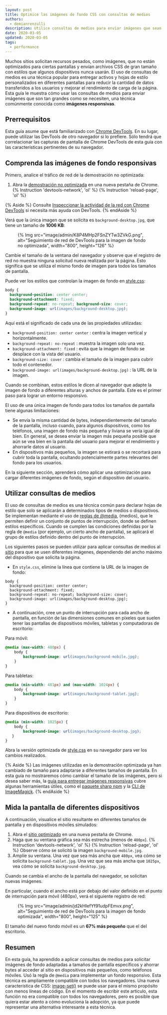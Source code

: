 ```yaml
---
layout: post
title: Optimice las imágenes de fondo CSS con consultas de medios
authors:
  - demianrenzulli
description: Utilice consultas de medios para enviar imágenes que sean únicamente tan grandes como se necesite, una técnica comúnmente conocida como imágenes responsivas.
date: 2020-03-05
updated: 2020-03-05
tags:
  - performance
---
```


Muchos sitios solicitan recursos pesados, como imágenes, que no están optimizados para ciertas pantallas y envían archivos CSS de gran tamaño con estilos que algunos dispositivos nunca usarán. El uso de consultas de medios es una técnica popular para entregar activos y hojas de estilo personalizados en diferentes pantallas para reducir la cantidad de datos transferidos a los usuarios y mejorar el rendimiento de carga de la página. Esta guía le muestra cómo usar las consultas de medios para enviar imágenes que son tan grandes como se necesiten, una técnica comúnmente conocida como **imágenes responsivas**.

## Prerrequisitos

Esta guía asume que está familiarizado con [Chrome DevTools](https://developers.google.com/web/tools/chrome-devtools). En su lugar, puede utilizar las DevTools de otro navegador si lo prefiere. Sólo tendrá que correlacionar las capturas de pantalla de Chrome DevTools de esta guía con las características pertinentes de su navegador.

## Comprenda las imágenes de fondo responsivas

Primero, analice el tráfico de red de la demostración no optimizada:

1. Abra la [demostración no optimizada](https://use-media-queries-unoptimized.glitch.me/) en una nueva pestaña de Chrome.
{% Instruction 'devtools-network', 'ol' %}
{% Instruction 'reload-page', 'ol' %}

{% Aside %} Consulte [Inspeccionar la actividad de la red con Chrome DevTools](https://developers.google.com/web/tools/chrome-devtools/network/) si necesita más ayuda con DevTools. {% endAside %}

Verá que la única imagen que se solicita es `background-desktop.jpg`, que tiene un tamaño de **1006 KB**:

<figure>{% Img src="image/admin/K8P4MHp2FSnZYTw3ZVkG.png", alt="Seguimiento de red de DevTools para la imagen de fondo no optimizada", width="800", height="126" %}</figure>

Cambie el tamaño de la ventana del navegador y observe que el registro de red no muestra ninguna solicitud nueva realizada por la página. Esto significa que se utiliza el mismo fondo de imagen para todos los tamaños de pantalla.

Puede ver los estilos que controlan la imagen de fondo en [style.css](https://use-media-queries-unoptimized.glitch.me/style.css):

```css
body {
  background-position: center center;
  background-attachment: fixed;
  background-repeat: no-repeat; background-size: cover;
  background-image: url(images/background-desktop.jpg);
}
```

Aquí está el significado de cada una de las propiedades utilizadas:

- `background-position: center center` : centra la imagen vertical y horizontalmente.
- `background-repeat: no-repeat` : muestra la imagen solo una vez.
- `background-attachment: fixed` : evita que la imagen de fondo se desplace con la vista del usuario.
- `background-size: cover` : cambia el tamaño de la imagen para cubrir todo el contenedor.
- `background-image: url(images/background-desktop.jpg)` : la URL de la imagen.

Cuando se combinan, estos estilos le dicen al navegador que adapte la imagen de fondo a diferentes alturas y anchos de pantalla. Este es el primer paso para lograr un entorno responsivo.

El uso de una única imagen de fondo para todos los tamaños de pantalla tiene algunas limitaciones:

- Se envía la misma cantidad de bytes, independientemente del tamaño de la pantalla, incluso cuando, para algunos dispositivos, como los teléfonos, una imagen de fondo más pequeña y liviana se vería igual de bien. En general, se desea enviar la imagen más pequeña posible que aún se vea bien en la pantalla del usuario para mejorar el rendimiento y ahorrarle datos al usuario.
- En dispositivos más pequeños, la imagen se estirará o se recortará para cubrir toda la pantalla, ocultando potencialmente partes relevantes del fondo para los usuarios.

En la siguiente sección, aprenderá cómo aplicar una optimización para cargar diferentes imágenes de fondo, según el dispositivo del usuario.

## Utilizar consultas de medios

El uso de consultas de medios es una técnica común para declarar hojas de estilo que solo se aplicarán a determinados tipos de medios o dispositivos. Se implementan mediante el uso de [reglas de @media](https://developer.mozilla.org/docs/Web/CSS/@media), (medios), que le permiten definir un conjunto de puntos de interrupción, donde se definen estilos específicos. Cuando se cumplen las condiciones definidas por la regla de `@media` (por ejemplo, un cierto ancho de pantalla), se aplicará el grupo de estilos definido dentro del punto de interrupción.

Los siguientes pasos se pueden utilizar para aplicar consultas de medios al [sitio](https://use-media-queries-unoptimized.glitch.me/) para que se usen diferentes imágenes, dependiendo del ancho máximo del dispositivo que solicita la página.

- En `style.css`, elimine la línea que contiene la URL de la imagen de fondo:

```css//4
body {
  background-position: center center;
  background-attachment: fixed;
  background-repeat: no-repeat; background-size: cover;
  background-image: url(images/background-desktop.jpg);
}
```

- A continuación, cree un punto de interrupción para cada ancho de pantalla, en función de las dimensiones comunes en píxeles que suelen tener las pantallas de dispositivos móviles, tabletas y computadoras de escritorio:

Para móvil:

```css
@media (max-width: 480px) {
    body {
        background-image: url(images/background-mobile.jpg);
    }
}
```

Para tabletas:

```css
@media (min-width: 481px) and (max-width: 1024px) {
    body {
        background-image: url(images/background-tablet.jpg);
    }
}
```

Para dispositivos de escritorio:

```css
@media (min-width: 1025px) {
    body {
	    background-image: url(images/background-desktop.jpg);
   }
}
```

Abra la versión optimizada de [style.css](https://use-media-queries-optimized.glitch.me/style.css) en su navegador para ver los cambios realizados.

{% Aside %} Las imágenes utilizadas en la demostración optimizada ya han cambiado de tamaño para adaptarse a diferentes tamaños de pantalla. En esta guía no mostraremos cómo cambiar el tamaño de las imágenes, pero si desea saber más, la [guía para entregar imágenes responsivas](/serve-responsive-images/) cubre algunas herramientas útiles, como el [paquete sharp npm](https://www.npmjs.com/package/sharp) y la [CLI de ImageMagick](https://www.imagemagick.org/script/index.php). {% endAside %}

## Mida la pantalla de diferentes dispositivos

A continuación, visualice el sitio resultante en diferentes tamaños de pantalla y en dispositivos móviles simulados:

1. Abra el [sitio optimizado](https://use-media-queries-optimized.glitch.me/) en una nueva pestaña de Chrome.
2. Haga que su ventana gráfica sea más estrecha (menos de `480px`).
{% Instruction 'devtools-network', 'ol' %}
{% Instruction 'reload-page', 'ol' %} Observe cómo se solicitó la imagen `background-mobile.jpg`.
3. Amplíe su ventana. Una vez que sea más ancha que `480px`, vea cómo se solicita `background-tablet.jpg`. Una vez que sea más ancha que `1025px`, vea cómo se solicita `background-desktop.jpg`.

Cuando se cambia el ancho de la pantalla del navegador, se solicitan nuevas imágenes.

En particular, cuando el ancho está por debajo del valor definido en el punto de interrupción para móvil (480px), verá el siguiente registro de red:

<figure>{% Img src="image/admin/jd2kHIefYf91udpFEmvx.png", alt="Seguimiento de red de DevTools para la imagen de fondo optimizada", width="800", height="125" %}</figure>

El tamaño del nuevo fondo móvil es un **67% más pequeño** que el del escritorio.

## Resumen

En esta guía, ha aprendido a aplicar consultas de medios para solicitar imágenes de fondo adaptadas a tamaños de pantalla específicos y ahorrar bytes al acceder al sitio en dispositivos más pequeños, como teléfonos móviles. Usó la regla de `@media` para implementar un fondo responsivo. Esta técnica es ampliamente compatible con todos los navegadores. Una nueva característica de CSS: [image-set()](https://www.w3.org/TR/css-images-4/#image-set-notation) se puede usar para el mismo propósito con menos líneas de código. En el momento de escribir este artículo, esta función no era compatible con todos los navegadores, pero es posible que quiera estar atento a cómo evoluciona la adopción, ya que puede representar una alternativa interesante a esta técnica.
